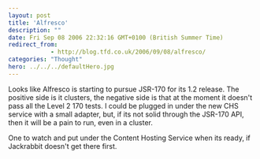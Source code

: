 ```yaml
---
layout: post
title: 'Alfresco'
description: ""
date: Fri Sep 08 2006 22:32:16 GMT+0100 (British Summer Time)
redirect_from: 
            - http://blog.tfd.co.uk/2006/09/08/alfresco/
categories: "Thought"
hero: ../../../defaultHero.jpg
---
```

Looks like Alfresco is starting to pursue JSR-170 for its 1.2 release. The positive side is it clusters, the negative side is that at the moment it doesn't pass all the Level 2 170 tests. I could be plugged in under the new CHS service with a small adapter, but, if its not solid through the JSR-170 API, then it will be a pain to run, even in a cluster.

One to watch and put under the Content Hosting Service when its ready, if Jackrabbit doesn't get there first.
